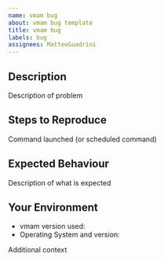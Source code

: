```yaml
---
name: vmam bug
about: vmam bug template
title: vmam bug
labels: bug
assignees: MatteoGuadrini
---
```


## Description

Description of problem

## Steps to Reproduce

Command launched (or scheduled command)

## Expected Behaviour

Description of what is expected

## Your Environment

* vmam version used:
* Operating System and version:

Additional context